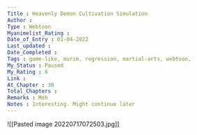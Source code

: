```yaml
---
Title : Heavenly Demon Cultivation Simulation
Author : 
Type : Webtoon
Myanimelist_Rating : 
Date_of_Entry : 01-04-2022
Last_updated : 
Date_Completed : 
Tags : game-like, murim, regression, martial-arts, webtoon,
My_Status : Paused
My_Rating : 6
Link : 
At_Chapter : 30
Total_Chapters : 
Remarks : Meh
Notes : Interesting. Might continue later
---
```

![[Pasted image 20220717072503.jpg]]
